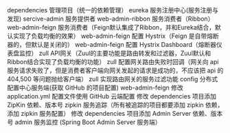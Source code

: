 dependencies 管理项目（统一的依赖管理）
eureka 服务注册中心(服务注册与发现)
sercive-admin 服务提供者
web-admin-ribbon 服务消费者（Ribbon）
web-admin-feign 服务消费者（Feign默认集成了Ribbon，并和Eureka结合，默认实现了负载均衡的效果）
web-admin-feign 配置 Hystrix（Feign 是自带熔断器的，但默认是关闭的）
web-admin-feign 配置 Hystrix Dashboard（熔断器仪表盘监控）
zull API网关（Zuul的主要功能是路由转发和过滤器，Zuul默认和Ribbon结合实现了负载均衡的功能）
zull 配置网关路由失败时回调（网关向 api 服务请求失败了，但是消费者客户端向网关发起的请求是成功的，不应该把 api 的 404,500 等问题抛给客户端）
zull 实现路由网关的服务过滤功能
config 分布式配置中心服务端(获取 GitHub 的项目配置)
web-admin-feign 修改 application.yml 配置文件使用 GitHub 云端配置
修改 dependencies 项目添加 ZipKin 依赖、版本号
zipkin 服务追踪（所有被追踪的项目都要添加 zipkin 依赖，添加 zipkin 服务配置）
修改 dependencies 项目添加 Admin Server 依赖、版本号
admin 服务监控 (Spring Boot Admin Server 服务端）